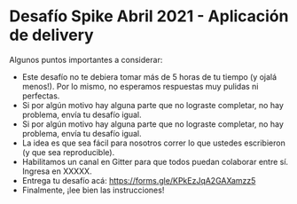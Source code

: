 # Desafío Spike Abril 2021 - Aplicación de delivery

Algunos puntos importantes a considerar:

*  Este desafío no te debiera tomar más de 5 horas de tu tiempo (y ojalá menos!). Por lo mismo, no esperamos respuestas muy pulidas ni perfectas.
* Si por algún motivo hay alguna parte que no lograste completar, no hay problema, envía tu desafío igual.
* Si por algún motivo hay alguna parte que no lograste completar, no hay problema, envía tu desafío igual.
* La idea es que sea fácil para nosotros correr lo que ustedes escribieron (y que sea reproducible).
* Habilitamos un canal en Gitter para que todos puedan colaborar entre sí. Ingresa en XXXXX.
* Entrega tu desafío acá: https://forms.gle/KPkEzJqA2GAXamzz5
* Finalmente, ¡lee bien las instrucciones!